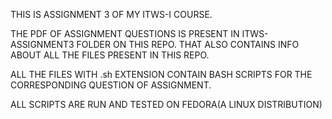 THIS IS ASSIGNMENT 3 OF MY ITWS-I COURSE.

THE PDF OF ASSIGNMENT QUESTIONS IS PRESENT IN ITWS-ASSIGNMENT3 FOLDER ON THIS REPO.
THAT ALSO CONTAINS INFO ABOUT ALL THE FILES PRESENT IN THIS REPO.

ALL THE FILES WITH .sh EXTENSION CONTAIN BASH SCRIPTS FOR THE CORRESPONDING QUESTION OF ASSIGNMENT.

ALL SCRIPTS ARE RUN AND TESTED ON FEDORA(A LINUX DISTRIBUTION)
